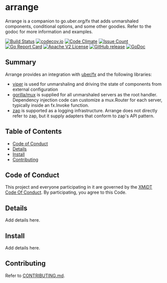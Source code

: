 # arrange

Arrange is a companion to go.uber.org/fx that adds unmarshaled components, conditional options, and some other goodies.  Refer to the godoc for more information and examples.

[![Build Status](https://travis-ci.com/xmidt-org/arrange.svg?branch=main)](https://travis-ci.com/xmidt-org/arrange)
[![codecov.io](http://codecov.io/github/xmidt-org/arrange/coverage.svg?branch=main)](http://codecov.io/github/xmidt-org/arrange?branch=main)
[![Code Climate](https://codeclimate.com/github/xmidt-org/arrange/badges/gpa.svg)](https://codeclimate.com/github/xmidt-org/arrange)
[![Issue Count](https://codeclimate.com/github/xmidt-org/arrange/badges/issue_count.svg)](https://codeclimate.com/github/xmidt-org/arrange)
[![Go Report Card](https://goreportcard.com/badge/github.com/xmidt-org/arrange)](https://goreportcard.com/report/github.com/xmidt-org/arrange)
[![Apache V2 License](http://img.shields.io/badge/license-Apache%20V2-blue.svg)](https://github.com/xmidt-org/arrange/blob/main/LICENSE)
[![GitHub release](https://img.shields.io/github/release/xmidt-org/arrange.svg)](CHANGELOG.md)
[![GoDoc](https://godoc.org/github.com/xmidt-org/arrange?status.svg)](https://godoc.org/github.com/xmidt-org/arrange)

## Summary

Arrange provides an integration with [uber/fx](https://pkg.go.dev/go.uber.org/fx?tab=doc) and the following libraries:

- [viper](https://pkg.go.dev/github.com/spf13/viper?tab=doc) is used for unmarshaling and driving the state of components from external configuration
- [gorilla/mux](https://pkg.go.dev/github.com/gorilla/mux?tab=doc) is supplied for all unmarshaled servers as the root handler.  Dependency injection code can customize a mux.Router for each server, typically inside an fx.Invoke function.
- [zap](https://pkg.go.dev/go.uber.org/zap?tab=doc) is supported as a logging infrastructure.  Arrange does not directly refer to zap, but it supply adapters that conform to zap's API pattern.

## Table of Contents

- [Code of Conduct](#code-of-conduct)
- [Details](#details)
- [Install](#install)
- [Contributing](#contributing)

## Code of Conduct

This project and everyone participating in it are governed by the [XMiDT Code Of Conduct](https://xmidt.io/code_of_conduct/).
By participating, you agree to this Code.

## Details

Add details here.

## Install

Add details here.

## Contributing

Refer to [CONTRIBUTING.md](CONTRIBUTING.md).
